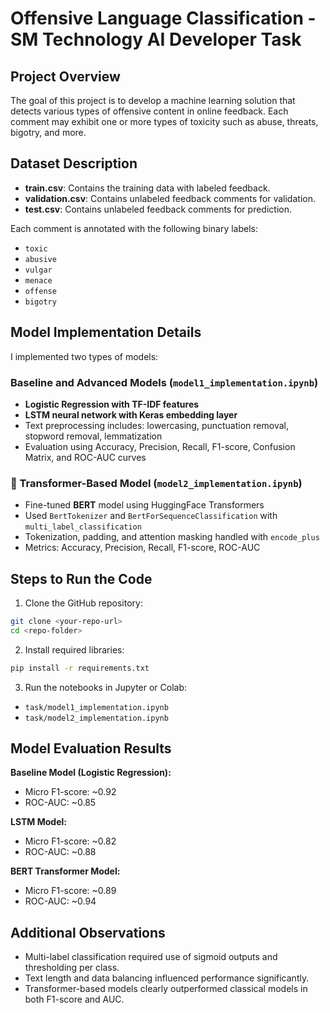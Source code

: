 # Offensive Language Classification - SM Technology AI Developer Task

##  Project Overview
The goal of this project is to develop a machine learning solution that detects various types of offensive content in online feedback. Each comment may exhibit one or more types of toxicity such as abuse, threats, bigotry, and more.

##  Dataset Description
- **train.csv**: Contains the training data with labeled feedback.
- **validation.csv**: Contains unlabeled feedback comments for validation.
- **test.csv**: Contains unlabeled feedback comments for prediction.

Each comment is annotated with the following binary labels:
- `toxic`
- `abusive`
- `vulgar`
- `menace`
- `offense`
- `bigotry`

## Model Implementation Details
I implemented two types of models:

### Baseline and Advanced Models (`model1_implementation.ipynb`)
- **Logistic Regression with TF-IDF features**
- **LSTM neural network with Keras embedding layer**
- Text preprocessing includes: lowercasing, punctuation removal, stopword removal, lemmatization
- Evaluation using Accuracy, Precision, Recall, F1-score, Confusion Matrix, and ROC-AUC curves

### 🔹 Transformer-Based Model (`model2_implementation.ipynb`)
- Fine-tuned **BERT** model using HuggingFace Transformers
- Used `BertTokenizer` and `BertForSequenceClassification` with `multi_label_classification`
- Tokenization, padding, and attention masking handled with `encode_plus`
- Metrics: Accuracy, Precision, Recall, F1-score, ROC-AUC

## Steps to Run the Code
1. Clone the GitHub repository:
```bash
git clone <your-repo-url>
cd <repo-folder>
```
2. Install required libraries:
```bash
pip install -r requirements.txt
```
3. Run the notebooks in Jupyter or Colab:
- `task/model1_implementation.ipynb`
- `task/model2_implementation.ipynb`

## Model Evaluation Results
**Baseline Model (Logistic Regression):**
- Micro F1-score: ~0.92
- ROC-AUC: ~0.85

**LSTM Model:**
- Micro F1-score: ~0.82
- ROC-AUC: ~0.88

**BERT Transformer Model:**
- Micro F1-score: ~0.89
- ROC-AUC: ~0.94

## Additional Observations
- Multi-label classification required use of sigmoid outputs and thresholding per class.
- Text length and data balancing influenced performance significantly.
- Transformer-based models clearly outperformed classical models in both F1-score and AUC.

